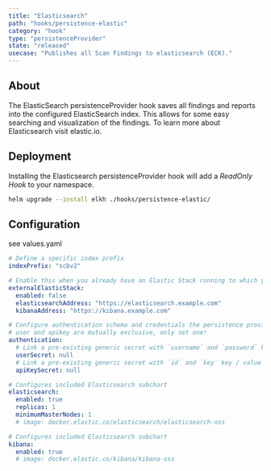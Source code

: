 ```yaml
---
title: "Elasticsearch"
path: "hooks/persistence-elastic"
category: "hook"
type: "persistenceProvider"
state: "released"
usecase: "Publishes all Scan Findings to elasticsearch (ECK)."
---
```


<!-- end -->

## About
The ElasticSearch persistenceProvider hook saves all findings and reports into the configured ElasticSearch index. This allows for some easy searching and visualization of the findings. To learn more about Elasticsearch visit elastic.io.

## Deployment

Installing the Elasticsearch persistenceProvider hook will add a _ReadOnly Hook_ to your namespace. 

```bash
helm upgrade --install elkh ./hooks/persistence-elastic/
```

## Configuration
see values.yaml

```yaml
# Define a specific index prefix
indexPrefix: "scbv2"

# Enable this when you already have an Elastic Stack running to which you want to send your results
externalElasticStack:
  enabled: false
  elasticsearchAddress: "https://elasticsearch.example.com"
  kibanaAddress: "https://kibana.example.com"

# Configure authentication schema and credentials the persistence provider should use to connect to elasticsearch
# user and apikey are mutually exclusive, only set one!
authentication:
  # Link a pre-existing generic secret with `username` and `password` key / value pairs
  userSecret: null
  # Link a pre-existing generic secret with `id` and `key` key / value pairs
  apiKeySecret: null

# Configures included Elasticsearch subchart
elasticsearch:
  enabled: true
  replicas: 1
  minimumMasterNodes: 1
  # image: docker.elastic.co/elasticsearch/elasticsearch-oss

# Configures included Elasticsearch subchart
kibana:
  enabled: true
  # image: docker.elastic.co/kibana/kibana-oss
```